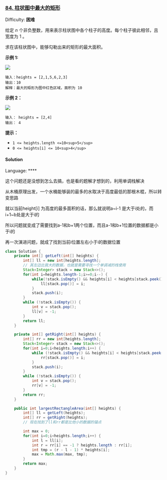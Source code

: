 ### [84\. 柱状图中最大的矩形](https://leetcode-cn.com/problems/largest-rectangle-in-histogram/description/)

Difficulty: **困难**


给定 _n_ 个非负整数，用来表示柱状图中各个柱子的高度。每个柱子彼此相邻，且宽度为 1 。

求在该柱状图中，能够勾勒出来的矩形的最大面积。

**示例 1:**

![](https://assets.leetcode.com/uploads/2021/01/04/histogram.jpg)

```
输入：heights = [2,1,5,6,2,3]
输出：10
解释：最大的矩形为图中红色区域，面积为 10
```

**示例 2：**

![](https://assets.leetcode.com/uploads/2021/01/04/histogram-1.jpg)

```
输入： heights = [2,4]
输出： 4
```

**提示：**

*   `1 <= heights.length <=10<sup>5</sup>`
*   `0 <= heights[i] <= 10<sup>4</sup>`


#### Solution

Language: ****



这个问题还是没想到怎么去搞，也是看的题解才想到的，利用单调栈解决

从木桶原理出发，一个水桶能够装的最多的水取决于高度最低的那根木棍，所以转变思路

就以当前height[i] 为高度的最多面积的话，那么就说明a~i-1 是大于i处的，而i+1~b处是大于i的



所以问题就变成了需要找到a-1和b+1两个位置，而且a-1和b+1位置的数据都是小于i的

再一次演进问题，就成了找到当前i位置左右小于i的数据位置



```java
class Solution {
    private int[] getLeft(int[] heights) {
        int[] ll = new int[heights.length];
        // 其左边比我大的数据，也就是需要寻找一个单调减的栈使用
        Stack<Integer> stack = new Stack<>();
        for(int i=heights.length-1;i>=0;i--) {
            while(!stack.isEmpty() && heights[i] < heights[stack.peek()]) {
                ll[stack.pop()] = i;
            }
            stack.push(i);
        }
        while (!stack.isEmpty()) {
            int v = stack.pop();
            ll[v] = -1;
        }
        return ll;
    }

    private int[] getRight(int[] heights) {
        int[] rr = new int[heights.length];
        Stack<Integer> stack = new Stack<>();
        for(int i=0;i<heights.length;i++) {
            while (!stack.isEmpty() && heights[i] < heights[stack.peek()]) {
                rr[stack.pop()] = i;
            }
            stack.push(i);
        }
        while (!stack.isEmpty()) {
            int v = stack.pop();
            rr[v] = -1;
        }
        return rr;
    }

    public int largestRectangleArea(int[] heights) {
        int[] ll = getLeft(heights);
        int[] rr = getRight(heights);
        // 现在找到了ll和rr都是比他小的数据的锚点

        int max = 0;
        for(int i=0;i<heights.length;i++) {
            int l = ll[i];
            int r = rr[i] == -1 ? heights.length : rr[i];
            int tmp = (r - l - 1) * heights[i];
            max = Math.max(max, tmp);
        }
        return max;
    }
}
```